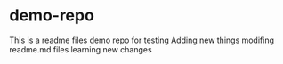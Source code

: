 # demo-repo
This is a readme files
demo repo for testing
Adding new things 
modifing readme.md files
learning new changes 

